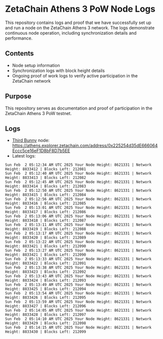 # ZetaChain Athens 3 PoW Node Logs
This repository contains logs and proof that we have successfully set up and run a node on the ZetaChain Athens 3 network. The logs demonstrate continuous node operation, including synchronization details and performance.

## Contents
- Node setup information
- Synchronization logs with block height details
- Ongoing proof of work logs to verify active participation in the ZetaChain network

## Purpose
This repository serves as documentation and proof of participation in the ZetaChain Athens 3 PoW testnet.

## Logs

- [Third Bunny](https://thirdbunny.xyz/) node: https://athens.explorer.zetachain.com/address/0x225254d35dE666064Eccc5ce16eF1D8bF8D7b5EE
- Latest logs:
```
Sun Feb  2 05:12:34 AM UTC 2025 Your Node Height: 8621331 | Network Height: 8833412 | Blocks Left: 212081
Sun Feb  2 05:12:40 AM UTC 2025 Your Node Height: 8621331 | Network Height: 8833413 | Blocks Left: 212082
Sun Feb  2 05:12:45 AM UTC 2025 Your Node Height: 8621331 | Network Height: 8833414 | Blocks Left: 212083
Sun Feb  2 05:12:50 AM UTC 2025 Your Node Height: 8621331 | Network Height: 8833415 | Blocks Left: 212084
Sun Feb  2 05:12:56 AM UTC 2025 Your Node Height: 8621331 | Network Height: 8833416 | Blocks Left: 212085
Sun Feb  2 05:13:01 AM UTC 2025 Your Node Height: 8621331 | Network Height: 8833417 | Blocks Left: 212086
Sun Feb  2 05:13:06 AM UTC 2025 Your Node Height: 8621331 | Network Height: 8833418 | Blocks Left: 212087
Sun Feb  2 05:13:11 AM UTC 2025 Your Node Height: 8621331 | Network Height: 8833419 | Blocks Left: 212088
Sun Feb  2 05:13:17 AM UTC 2025 Your Node Height: 8621331 | Network Height: 8833420 | Blocks Left: 212089
Sun Feb  2 05:13:22 AM UTC 2025 Your Node Height: 8621331 | Network Height: 8833421 | Blocks Left: 212090
Sun Feb  2 05:13:27 AM UTC 2025 Your Node Height: 8621331 | Network Height: 8833421 | Blocks Left: 212090
Sun Feb  2 05:13:33 AM UTC 2025 Your Node Height: 8621331 | Network Height: 8833422 | Blocks Left: 212091
Sun Feb  2 05:13:38 AM UTC 2025 Your Node Height: 8621331 | Network Height: 8833423 | Blocks Left: 212092
Sun Feb  2 05:13:43 AM UTC 2025 Your Node Height: 8621331 | Network Height: 8833424 | Blocks Left: 212093
Sun Feb  2 05:13:49 AM UTC 2025 Your Node Height: 8621331 | Network Height: 8833425 | Blocks Left: 212094
Sun Feb  2 05:13:54 AM UTC 2025 Your Node Height: 8621331 | Network Height: 8833426 | Blocks Left: 212095
Sun Feb  2 05:13:59 AM UTC 2025 Your Node Height: 8621331 | Network Height: 8833427 | Blocks Left: 212096
Sun Feb  2 05:14:05 AM UTC 2025 Your Node Height: 8621331 | Network Height: 8833428 | Blocks Left: 212097
Sun Feb  2 05:14:10 AM UTC 2025 Your Node Height: 8621331 | Network Height: 8833429 | Blocks Left: 212098
Sun Feb  2 05:14:15 AM UTC 2025 Your Node Height: 8621331 | Network Height: 8833430 | Blocks Left: 212099
```
